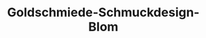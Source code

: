 ---
title: "Goldschmiede-Schmuckdesign-Blom"
url: /bad-sassendorf/goldschmiede-schmuckdesign-blom/
shop: Schmuck
---